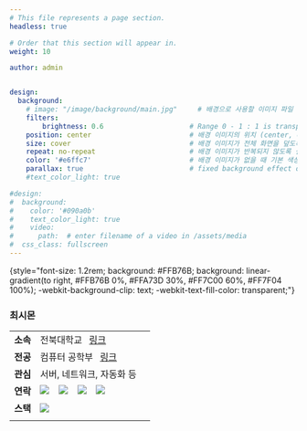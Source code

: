 ```yaml
---
# This file represents a page section.
headless: true

# Order that this section will appear in.
weight: 10

author: admin


design:
  background:
    # image: "/image/background/main.jpg"     # 배경으로 사용할 이미지 파일 경로
    filters:
        brightness: 0.6                     # Range 0 - 1 : 1 is transparent and 0 is opaque
    position: center                        # 배경 이미지의 위치 (center, contain, actual)
    size: cover                             # 배경 이미지가 전체 화면을 덮도록 설정
    repeat: no-repeat                       # 배경 이미지가 반복되지 않도록 설정
    color: '#e6ffc7'                        # 배경 이미지가 없을 때 기본 색상
    parallax: true                          # fixed background effect on desktop
    #text_color_light: true                  

#design:
#  background:
#    color: '#090a0b'
#    text_color_light: true
#    video:
#      path:  # enter filename of a video in /assets/media
#  css_class: fullscreen
---
```


{style="font-size: 1.2rem; background: #FFB76B; background: linear-gradient(to right, #FFB76B 0%, #FFA73D 30%, #FF7C00 60%, #FF7F04 100%); -webkit-background-clip: text; -webkit-text-fill-color: transparent;"}

### 최시몬
||||
|--|--|--|
|**소속**|전북대학교 &ensp;[링크](https://www.jbnu.ac.kr/kor/)|
|**전공**|컴퓨터 공학부 &ensp;[링크](https://csai.jbnu.ac.kr/csai/index.do)|
|**관심**|서버, 네트워크, 자동화 등|
|**연락**|[![](/icons/envelope-at.svg)](mailto:nodove@nodove.com) &ensp; [![](/icons/box-arrow-up-right.svg)](nodove.com) &ensp; [![](/icons/chat-left.svg)](chat.career-block.com?receiver=nodove) &ensp; [![](/icons/iconmonstr-github-1.svg)](https://choisimo.github.com)|
|**스택**|[![](/icons/code.svg)]()|
||
